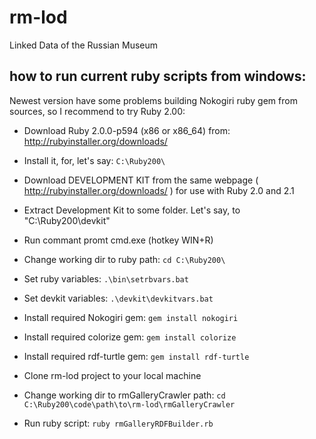 rm-lod
======

Linked Data of the Russian Museum

how to run current ruby scripts from windows:
---------------------------------------------

Newest version have some problems building Nokogiri ruby gem from sources,
so I recommend to try Ruby 2.00:

- Download Ruby 2.0.0-p594 (x86 or x86_64) from: http://rubyinstaller.org/downloads/
- Install it, for, let's say: <code>C:\Ruby200\ </code>
- Download DEVELOPMENT KIT from the same webpage ( http://rubyinstaller.org/downloads/ ) for use with Ruby 2.0 and 2.1
- Extract Development Kit to some folder. Let's say, to "C:\Ruby200\devkit"

- Run commant promt cmd.exe (hotkey WIN+R)
- Change working dir to ruby path: <code>cd C:\Ruby200\ </code>
- Set ruby variables: <code>.\bin\setrbvars.bat </code>
- Set devkit variables: <code>.\devkit\devkitvars.bat </code>

- Install required Nokogiri gem: <code>gem install nokogiri </code>
- Install required colorize gem: <code>gem install colorize </code>
- Install required rdf-turtle gem: <code>gem install rdf-turtle </code>

- Clone rm-lod project to your local machine
- Change working dir to rmGalleryCrawler path: <code>cd C:\Ruby200\code\path\to\rm-lod\rmGalleryCrawler </code>
- Run ruby script: <code>ruby rmGalleryRDFBuilder.rb </code>
